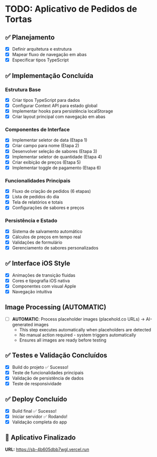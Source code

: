# TODO: Aplicativo de Pedidos de Tortas

## ✅ Planejamento
- [x] Definir arquitetura e estrutura
- [x] Mapear fluxo de navegação em abas
- [x] Especificar tipos TypeScript

## ✅ Implementação Concluída

### Estrutura Base
- [x] Criar tipos TypeScript para dados
- [x] Configurar Context API para estado global
- [x] Implementar hooks para persistência localStorage
- [x] Criar layout principal com navegação em abas

### Componentes de Interface
- [x] Implementar seletor de data (Etapa 1)
- [x] Criar campo para nome (Etapa 2) 
- [x] Desenvolver seleção de sabores (Etapa 3)
- [x] Implementar seletor de quantidade (Etapa 4)
- [x] Criar exibição de preços (Etapa 5)
- [x] Implementar toggle de pagamento (Etapa 6)

### Funcionalidades Principais
- [x] Fluxo de criação de pedidos (6 etapas)
- [x] Lista de pedidos do dia
- [x] Tela de relatórios e totais
- [x] Configurações de sabores e preços

### Persistência e Estado
- [x] Sistema de salvamento automático
- [x] Cálculos de preços em tempo real
- [x] Validações de formulário
- [x] Gerenciamento de sabores personalizados

## ✅ Interface iOS Style
- [x] Animações de transição fluidas
- [x] Cores e tipografia iOS nativa
- [x] Componentes com visual Apple
- [x] Navegação intuitiva

## Image Processing (AUTOMATIC)
- [ ] **AUTOMATIC**: Process placeholder images (placehold.co URLs) → AI-generated images
  - This step executes automatically when placeholders are detected
  - No manual action required - system triggers automatically
  - Ensures all images are ready before testing

## ✅ Testes e Validação Concluídos
- [x] Build do projeto ✅ Sucesso!
- [x] Teste de funcionalidades principais
- [x] Validação de persistência de dados
- [x] Teste de responsividade

## ✅ Deploy Concluído
- [x] Build final ✅ Sucesso!
- [x] Iniciar servidor ✅ Rodando!
- [x] Validação completa do app

## 🎉 Aplicativo Finalizado
**URL:** https://sb-4b605dbb7wgl.vercel.run